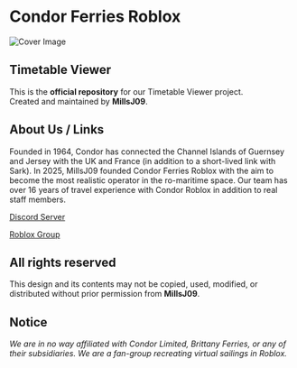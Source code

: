 # Condor Ferries Roblox
![Cover Image](https://media.discordapp.net/attachments/1374793634888552489/1422982375624671382/guilded_image_edcc70642c66271fe8551f27286e28d4_1.png?ex=68dea71c&is=68dd559c&hm=10898b3344454c45f0e6b77417ff95f9af4e24c1411bc7c636b1714baf7e659e&=&format=webp&quality=lossless&width=1872&height=468)
## Timetable Viewer

This is the **official repository** for our Timetable Viewer project.  
Created and maintained by **MillsJ09**.  

## About Us / Links
Founded in 1964, Condor has connected the Channel Islands of Guernsey and Jersey with the UK and France (in addition to a short-lived link with Sark). In 2025, MillsJ09 founded Condor Ferries Roblox with the aim to become the most realistic operator in the ro-maritime space. Our team has over 16 years of travel experience with Condor Roblox in addition to real staff members.

[Discord Server](https://discord.gg/ZMvrnh3zQB)

[Roblox Group](https://www.roblox.com/communities/36017920/Condor-Ferries-LTD)

## All rights reserved
This design and its contents may not be copied, used, modified, or distributed without prior permission from **MillsJ09**.  

## Notice
*We are in no way affiliated with Condor Limited, Brittany Ferries, or any of their subsidiaries. We are a fan-group recreating virtual sailings in Roblox.*
